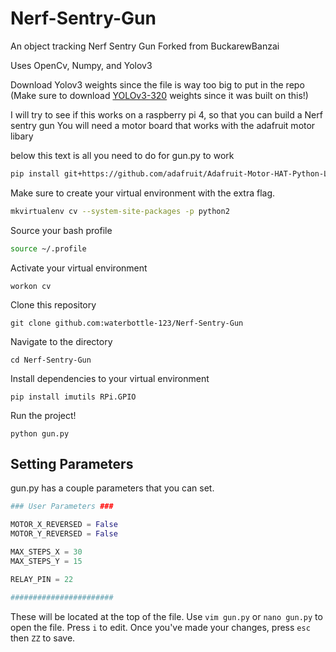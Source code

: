 # Nerf-Sentry-Gun
An object tracking Nerf Sentry Gun
Forked from BuckarewBanzai

Uses OpenCv, Numpy, and Yolov3

Download Yolov3 weights since the file is way too big to put in the repo (Make sure to download [YOLOv3-320](https://pjreddie.com/darknet/yolo/) weights since it was built on this!)



I will try to see if this works on a raspberry pi 4, so that you can build a Nerf sentry gun
You will need a motor board that works with the adafruit motor libary 

below this text is all you need to do for gun.py to work
```bash  
pip install git+https://github.com/adafruit/Adafruit-Motor-HAT-Python-Library 
```

Make sure to create your virtual environment with the extra flag.

```bash
mkvirtualenv cv --system-site-packages -p python2
```

Source your bash profile

```bash
source ~/.profile
```

Activate your virtual environment

```
workon cv
```

Clone this repository

```
git clone github.com:waterbottle-123/Nerf-Sentry-Gun
```

Navigate to the directory

```
cd Nerf-Sentry-Gun
```

Install dependencies to your virtual environment

```
pip install imutils RPi.GPIO
```

Run the project!

```
python gun.py
```

## Setting Parameters

gun.py has a couple parameters that you can set.

```python
### User Parameters ###

MOTOR_X_REVERSED = False
MOTOR_Y_REVERSED = False

MAX_STEPS_X = 30
MAX_STEPS_Y = 15

RELAY_PIN = 22

#######################
```

These will be located at the top of the file. Use `vim gun.py` or `nano gun.py` to open the file. Press `i` to edit.
Once you've made your changes, press `esc` then `ZZ` to save.
